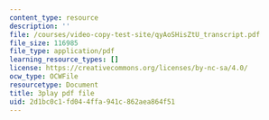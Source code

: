 ```yaml
---
content_type: resource
description: ''
file: /courses/video-copy-test-site/qyAoSHisZtU_transcript.pdf
file_size: 116985
file_type: application/pdf
learning_resource_types: []
license: https://creativecommons.org/licenses/by-nc-sa/4.0/
ocw_type: OCWFile
resourcetype: Document
title: 3play pdf file
uid: 2d1bc0c1-fd04-4ffa-941c-862aea864f51
---
```

